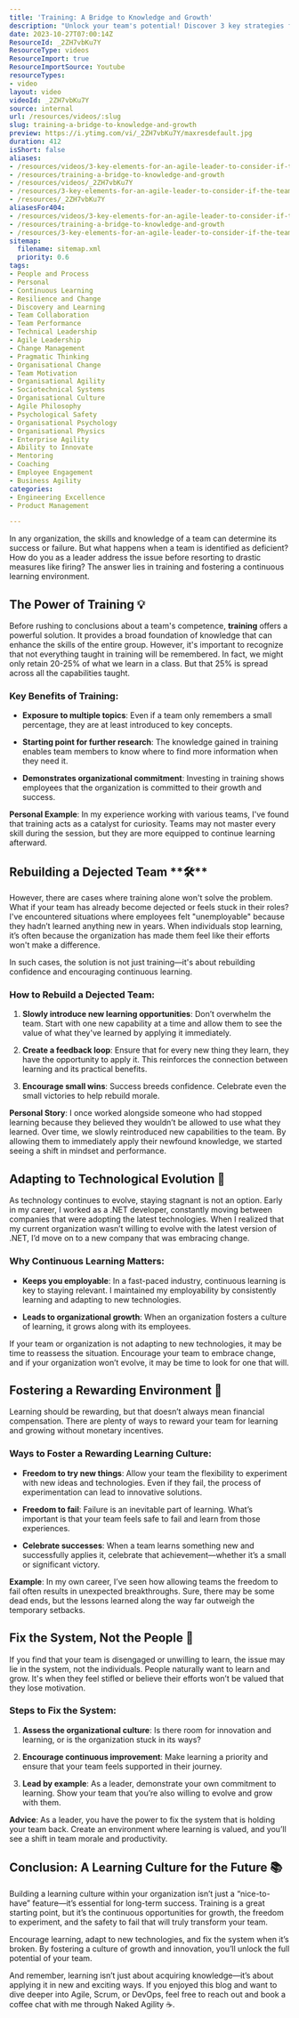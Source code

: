 ```yaml
---
title: 'Training: A Bridge to Knowledge and Growth'
description: "Unlock your team's potential! Discover 3 key strategies for agile leaders to uplift underperforming teams in this insightful video. \U0001F331\U0001F680"
date: 2023-10-27T07:00:14Z
ResourceId: _2ZH7vbKu7Y
ResourceType: videos
ResourceImport: true
ResourceImportSource: Youtube
resourceTypes:
- video
layout: video
videoId: _2ZH7vbKu7Y
source: internal
url: /resources/videos/:slug
slug: training-a-bridge-to-knowledge-and-growth
preview: https://i.ytimg.com/vi/_2ZH7vbKu7Y/maxresdefault.jpg
duration: 412
isShort: false
aliases:
- /resources/videos/3-key-elements-for-an-agile-leader-to-consider-if-the-team-are-incompetent
- /resources/training-a-bridge-to-knowledge-and-growth
- /resources/videos/_2ZH7vbKu7Y
- /resources/3-key-elements-for-an-agile-leader-to-consider-if-the-team-are-incompetent
- /resources/_2ZH7vbKu7Y
aliasesFor404:
- /resources/videos/3-key-elements-for-an-agile-leader-to-consider-if-the-team-are-incompetent
- /resources/training-a-bridge-to-knowledge-and-growth
- /resources/3-key-elements-for-an-agile-leader-to-consider-if-the-team-are-incompetent
sitemap:
  filename: sitemap.xml
  priority: 0.6
tags:
- People and Process
- Personal
- Continuous Learning
- Resilience and Change
- Discovery and Learning
- Team Collaboration
- Team Performance
- Technical Leadership
- Agile Leadership
- Change Management
- Pragmatic Thinking
- Organisational Change
- Team Motivation
- Organisational Agility
- Sociotechnical Systems
- Organisational Culture
- Agile Philosophy
- Psychological Safety
- Organisational Psychology
- Organisational Physics
- Enterprise Agility
- Ability to Innovate
- Mentoring
- Coaching
- Employee Engagement
- Business Agility
categories:
- Engineering Excellence
- Product Management

---
```

In any organization, the skills and knowledge of a team can determine its success or failure. But what happens when a team is identified as deficient? How do you as a leader address the issue before resorting to drastic measures like firing? The answer lies in training and fostering a continuous learning environment.

## **The Power of Training** **💡**

Before rushing to conclusions about a team's competence, **training** offers a powerful solution. It provides a broad foundation of knowledge that can enhance the skills of the entire group. However, it's important to recognize that not everything taught in training will be remembered. In fact, we might only retain 20-25% of what we learn in a class. But that 25% is spread across all the capabilities taught.

### **Key Benefits of Training:**

- **Exposure to multiple topics**: Even if a team only remembers a small percentage, they are at least introduced to key concepts.

- **Starting point for further research**: The knowledge gained in training enables team members to know where to find more information when they need it.

- **Demonstrates organizational commitment**: Investing in training shows employees that the organization is committed to their growth and success.

**Personal Example**: In my experience working with various teams, I've found that training acts as a catalyst for curiosity. Teams may not master every skill during the session, but they are more equipped to continue learning afterward.

## **Rebuilding a Dejected Team** **🛠****️**

However, there are cases where training alone won't solve the problem. What if your team has already become dejected or feels stuck in their roles? I've encountered situations where employees felt "unemployable" because they hadn’t learned anything new in years. When individuals stop learning, it’s often because the organization has made them feel like their efforts won't make a difference.

In such cases, the solution is not just training—it's about rebuilding confidence and encouraging continuous learning.

### **How to Rebuild a Dejected Team:**

1. **Slowly introduce new learning opportunities**: Don’t overwhelm the team. Start with one new capability at a time and allow them to see the value of what they've learned by applying it immediately.

3. **Create a feedback loop**: Ensure that for every new thing they learn, they have the opportunity to apply it. This reinforces the connection between learning and its practical benefits.

5. **Encourage small wins**: Success breeds confidence. Celebrate even the small victories to help rebuild morale.

**Personal Story**: I once worked alongside someone who had stopped learning because they believed they wouldn’t be allowed to use what they learned. Over time, we slowly reintroduced new capabilities to the team. By allowing them to immediately apply their newfound knowledge, we started seeing a shift in mindset and performance.

## **Adapting to Technological Evolution** **🔄**

As technology continues to evolve, staying stagnant is not an option. Early in my career, I worked as a .NET developer, constantly moving between companies that were adopting the latest technologies. When I realized that my current organization wasn’t willing to evolve with the latest version of .NET, I’d move on to a new company that was embracing change.

### **Why Continuous Learning Matters:**

- **Keeps you employable**: In a fast-paced industry, continuous learning is key to staying relevant. I maintained my employability by consistently learning and adapting to new technologies.

- **Leads to organizational growth**: When an organization fosters a culture of learning, it grows along with its employees.

If your team or organization is not adapting to new technologies, it may be time to reassess the situation. Encourage your team to embrace change, and if your organization won’t evolve, it may be time to look for one that will.

## **Fostering a Rewarding Environment** **🌱**

Learning should be rewarding, but that doesn’t always mean financial compensation. There are plenty of ways to reward your team for learning and growing without monetary incentives.

### **Ways to Foster a Rewarding Learning Culture:**

- **Freedom to try new things**: Allow your team the flexibility to experiment with new ideas and technologies. Even if they fail, the process of experimentation can lead to innovative solutions.

- **Freedom to fail**: Failure is an inevitable part of learning. What’s important is that your team feels safe to fail and learn from those experiences.

- **Celebrate successes**: When a team learns something new and successfully applies it, celebrate that achievement—whether it’s a small or significant victory.

**Example**: In my own career, I’ve seen how allowing teams the freedom to fail often results in unexpected breakthroughs. Sure, there may be some dead ends, but the lessons learned along the way far outweigh the temporary setbacks.

## **Fix the System, Not the People** **🔧**

If you find that your team is disengaged or unwilling to learn, the issue may lie in the system, not the individuals. People naturally want to learn and grow. It's when they feel stifled or believe their efforts won’t be valued that they lose motivation.

### **Steps to Fix the System:**

1. **Assess the organizational culture**: Is there room for innovation and learning, or is the organization stuck in its ways?

3. **Encourage continuous improvement**: Make learning a priority and ensure that your team feels supported in their journey.

5. **Lead by example**: As a leader, demonstrate your own commitment to learning. Show your team that you’re also willing to evolve and grow with them.

**Advice**: As a leader, you have the power to fix the system that is holding your team back. Create an environment where learning is valued, and you’ll see a shift in team morale and productivity.

## **Conclusion: A Learning Culture for the Future** **📚**

Building a learning culture within your organization isn’t just a “nice-to-have” feature—it’s essential for long-term success. Training is a great starting point, but it’s the continuous opportunities for growth, the freedom to experiment, and the safety to fail that will truly transform your team.

Encourage learning, adapt to new technologies, and fix the system when it’s broken. By fostering a culture of growth and innovation, you’ll unlock the full potential of your team.

And remember, learning isn’t just about acquiring knowledge—it’s about applying it in new and exciting ways. If you enjoyed this blog and want to dive deeper into Agile, Scrum, or DevOps, feel free to reach out and book a coffee chat with me through Naked Agility ☕.
